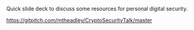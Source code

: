 Quick slide deck to discuss some resources for personal digital security.

https://gitpitch.com/mtheadley/CryptoSecurityTalk/master